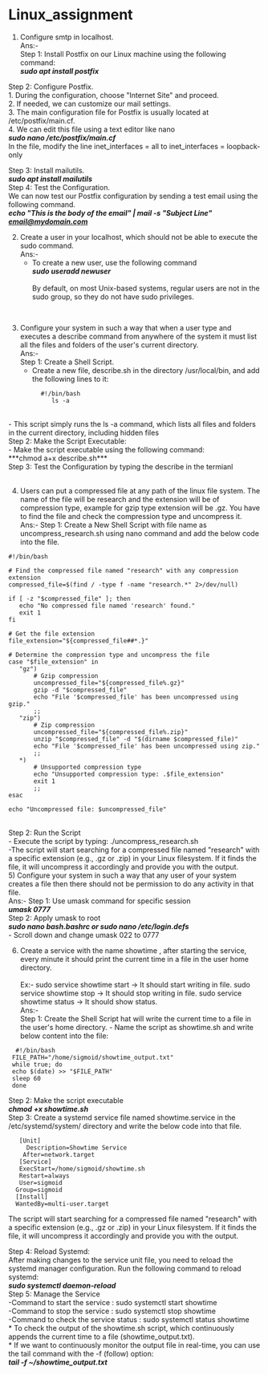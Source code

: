 # Linux_assignment

1)  Configure smtp in localhost.<br>
Ans:-<br>
Step 1: Install Postfix  on our Linux machine using the following command:<br>
               ***sudo apt install postfix***<br>
              
  Step 2: Configure Postfix.<br>
        1. During the configuration, choose "Internet Site" and proceed.<br>
        2. If needed, we can customize our mail settings. <br>
        3. The main configuration file for Postfix is usually located at /etc/postfix/main.cf. <br>
        4. We can edit this file using a text editor like nano  <br>
           ***sudo nano /etc/postfix/main.cf*** <br>
        In the file, modify the line  inet_interfaces = all to inet_interfaces = loopback-only <br>
        
  Step 3: Install mailutils.<br>
           ***sudo apt install mailutils***  <br>
  Step 4: Test the Configuration.<br>
        We can now test our Postfix configuration by sending a test email using the following command.<br>
        ***echo "This is the body of the email" | mail -s "Subject Line" email@mydomain.com*** <br>
  
2)  Create a user in your localhost, which should not be able to execute the sudo command. <br>
Ans:-
     - To create a new user, use the following command<br>
           ***sudo useradd newuser*** <br><br>
By default, on most Unix-based systems, regular users are not in the sudo group, so they do not have sudo privileges.
<br>

3) Configure your system in such a way that when a user type and executes a describe command from anywhere of the system    it must list all the files and folders of the user's current directory. <br>
 Ans:-<br>
 Step 1: Create a Shell Script.<br>
      - Create a new file, describe.sh in the directory /usr/local/bin, and add the following lines to it:<br>
```
         #!/bin/bash
            ls -a
```
  <br> 
  - This script simply runs the ls -a command, which lists all files and folders in the current directory,
   including hidden files<br>
 Step 2: Make the Script Executable:<br>
      - Make the script executable using the following command:<br>
         ***chmod a+x describe.sh***<br>
Step 3: Test the Configuration by typing the describe in the termianl<br><br>

4) Users can put a compressed file at any path of the linux file system. The name of the file will be research
   and the      extension will be of compression type, example for gzip type extension will be .gz.
   You have to find the file and check the compression type and uncompress it.<br>
Ans:-
   Step 1: Create a New Shell Script with file name as uncompress_research.sh using nano command and add the below code into the file.
 ```
 #!/bin/bash

# Find the compressed file named "research" with any compression extension
compressed_file=$(find / -type f -name "research.*" 2>/dev/null)

if [ -z "$compressed_file" ]; then
    echo "No compressed file named 'research' found."
    exit 1
fi

# Get the file extension
file_extension="${compressed_file##*.}"

# Determine the compression type and uncompress the file
case "$file_extension" in
    "gz")
        # Gzip compression
        uncompressed_file="${compressed_file%.gz}"
        gzip -d "$compressed_file"
        echo "File '$compressed_file' has been uncompressed using gzip."
        ;;
    "zip")
        # Zip compression
        uncompressed_file="${compressed_file%.zip}"
        unzip "$compressed_file" -d "$(dirname $compressed_file)"
        echo "File '$compressed_file' has been uncompressed using zip."
        ;;
    *)
        # Unsupported compression type
        echo "Unsupported compression type: .$file_extension"
        exit 1
        ;;
esac

echo "Uncompressed file: $uncompressed_file"
```
 <br>Step 2: Run the Script<br>
       - Execute the script by typing: ./uncompress_research.sh<br>
       -The script will start searching for a compressed file named "research" with a specific extension (e.g., .gz or .zip) in your Linux filesystem. If it finds the file, it will uncompress it accordingly and provide you with the output.
<br>
 5)  Configure your system in such a way that any user of your system creates a file then there should not be permission to do any activity in that file.<br>
Ans:-
  Step 1: Use umask command for specific session<br>
        ***umask 0777***<br>
  Step 2: Apply umask to root<br>
        ***sudo nano bash.bashrc  or sudo nano /etc/login.defs*** <br>
        - Scroll down and change umask 022 to 0777<br>

 6) Create a service with the name showtime , after starting the service, every minute it should print the current time      in a file in the user home directory.<br>    
    Ex:-
       sudo service showtime start   -> It should start writing in file.
       sudo service showtime stop   -> It should stop writing in file.
       sudo service showtime status -> It should show status.<br>
    Ans:-<br>
       Step 1: Create the Shell Script hat will write the current time to a file in the user's home directory.
               - Name the script as showtime.sh and write below content into the file:<br>
```
  #!/bin/bash
 FILE_PATH="/home/sigmoid/showtime_output.txt"
 while true; do
 echo $(date) >> "$FILE_PATH"
 sleep 60  
 done
```
Step 2: Make the script executable<br>
           ***chmod +x showtime.sh*** <br>
       Step 3: Create a systemd service file named showtime.service in the /etc/systemd/system/ directory and write the
               below code into that file.<br>
  ```  
     [Unit]
       Description=Showtime Service
      After=network.target
     [Service]
     ExecStart=/home/sigmoid/showtime.sh
     Restart=always
     User=sigmoid
    Group=sigmoid
    [Install]
    WantedBy=multi-user.target
  ```
  
  The script will start searching for a compressed file named "research" with a specific extension (e.g., .gz or .zip) in your Linux filesystem. If it finds the file, it will uncompress it accordingly and provide you with the output.

Step 4:  Reload Systemd:<br>
                After making changes to the service unit file, you need to reload the systemd manager configuration.                    Run the following command to reload systemd:<br>
                 ***sudo systemctl daemon-reload***<br>
       Step 5: Manage the Service<br>
               -Command to start the service : sudo systemctl start showtime<br>
               -Command to stop the service  : sudo systemctl stop showtime<br>
               -Command to check the service status : sudo systemctl status showtime<br>
             * To check the output of the showtime.sh script, which continuously appends the current time to a file (showtime_output.txt).<br>
             * If we want to continuously monitor the output file in real-time, you can use the tail command with the -f (follow) option: <br>
            ***tail -f ~/showtime_output.txt***
